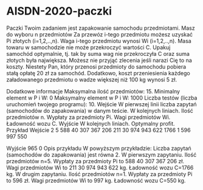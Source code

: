 # AISDN-2020-paczki
Paczki
Twoim zadaniem jest zapakowanie samochodu przedmiotami. Masz do wyboru n przedmiotów
Za przewóz i-tego przedmiotu możesz uzyskać Pi złotych (i=1,2,..,n).
Waga i-tego przedmiotu wynosi Wi (i=1,2,..,n).
Masa towaru w samochodzie nie może przekroczyć wartości C.
Upakuj samochód optymalnie, tj. tak by suma wag nie przekroczyła C oraz suma złotych była największa.
Możesz nie przyjąć zlecenia jeśli narazi Cię to na koszty. Niestety Pan, który przenosi przedmioty do samochodu pobiera stałą opłatę 20 zł za samochód.
Dodatkowo, koszt przeniesienia każdego załadowanego przedmiotu o wadze większej niż 100 kg wynosi 5 zł.

Dodatkowe informacje
Maksymalna ilość przedmiotów: 15.
Minimalny element w P i W: 0
Maksymalny element w P i W: 1000
Liczba testów (liczba uruchomień twojego programu): 10.
Wejście
W pierwszej linii liczba zapytań (samochodów do zapakowania) w danym teście.
W kolejnych liniach.
Ilość przedmiotów n.
Wypłaty za przedmioty Pi.
Wagi przedmiotów Wi.
Ładowność wozu C.
Wyjście
W kolejnych liniach.
Optymalny profit.
Przykład
Wejście
2
5
588 40 307 367 206
211 30 974 943 622
1766
1
596
997
550

Wyjście
965
0
Opis przykładu
W powyższym przykładzie: Liczba zapytań (samochodów do zapakowania) jest równa 2.
W pierwszym zapytaniu.
Ilość przedmiotów n=5.
Wypłaty za przedmioty Pi to 588 40 307 367 206 zł.
Wagi przedmiotów Wi to 211 30 974 943 622 kg.
Ładowność wozu C=1766 kg.
W drugim zapytaniu.
Ilość przedmiotów n=1.
Wypłaty za przedmioty Pi to 596 zł.
Wagi przedmiotów Wi to 997 kg.
Ładowność wozu C=550 kg.
